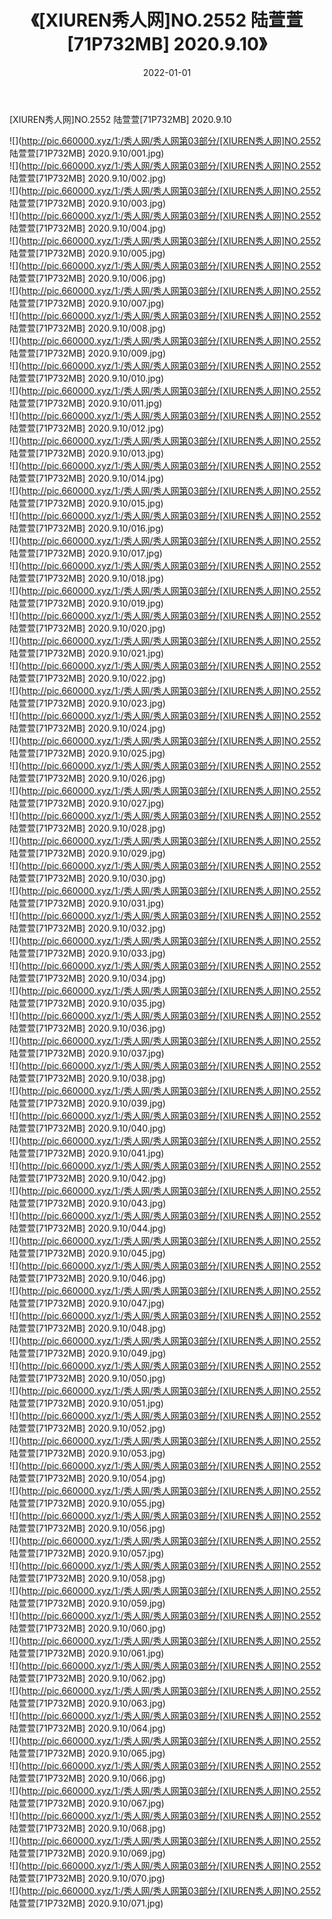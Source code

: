 ﻿---
layout: post
title:  《[XIUREN秀人网]NO.2552 陆萱萱[71P732MB] 2020.9.10》
date:   2022-01-01
img: http://pic.660000.xyz/1:/秀人网/秀人网第03部分/[XIUREN秀人网]NO.2552 陆萱萱[71P732MB] 2020.9.10/000.jpg
categories: [美女, 清纯, 唯美]
---

[XIUREN秀人网]NO.2552 陆萱萱[71P732MB] 2020.9.10

 ![](http://pic.660000.xyz/1:/秀人网/秀人网第03部分/[XIUREN秀人网]NO.2552 陆萱萱[71P732MB] 2020.9.10/001.jpg) <br>![](http://pic.660000.xyz/1:/秀人网/秀人网第03部分/[XIUREN秀人网]NO.2552 陆萱萱[71P732MB] 2020.9.10/002.jpg) <br>![](http://pic.660000.xyz/1:/秀人网/秀人网第03部分/[XIUREN秀人网]NO.2552 陆萱萱[71P732MB] 2020.9.10/003.jpg) <br>![](http://pic.660000.xyz/1:/秀人网/秀人网第03部分/[XIUREN秀人网]NO.2552 陆萱萱[71P732MB] 2020.9.10/004.jpg) <br>![](http://pic.660000.xyz/1:/秀人网/秀人网第03部分/[XIUREN秀人网]NO.2552 陆萱萱[71P732MB] 2020.9.10/005.jpg) <br>![](http://pic.660000.xyz/1:/秀人网/秀人网第03部分/[XIUREN秀人网]NO.2552 陆萱萱[71P732MB] 2020.9.10/006.jpg) <br>![](http://pic.660000.xyz/1:/秀人网/秀人网第03部分/[XIUREN秀人网]NO.2552 陆萱萱[71P732MB] 2020.9.10/007.jpg) <br>![](http://pic.660000.xyz/1:/秀人网/秀人网第03部分/[XIUREN秀人网]NO.2552 陆萱萱[71P732MB] 2020.9.10/008.jpg) <br>![](http://pic.660000.xyz/1:/秀人网/秀人网第03部分/[XIUREN秀人网]NO.2552 陆萱萱[71P732MB] 2020.9.10/009.jpg) <br>![](http://pic.660000.xyz/1:/秀人网/秀人网第03部分/[XIUREN秀人网]NO.2552 陆萱萱[71P732MB] 2020.9.10/010.jpg) <br>![](http://pic.660000.xyz/1:/秀人网/秀人网第03部分/[XIUREN秀人网]NO.2552 陆萱萱[71P732MB] 2020.9.10/011.jpg) <br>![](http://pic.660000.xyz/1:/秀人网/秀人网第03部分/[XIUREN秀人网]NO.2552 陆萱萱[71P732MB] 2020.9.10/012.jpg) <br>![](http://pic.660000.xyz/1:/秀人网/秀人网第03部分/[XIUREN秀人网]NO.2552 陆萱萱[71P732MB] 2020.9.10/013.jpg) <br>![](http://pic.660000.xyz/1:/秀人网/秀人网第03部分/[XIUREN秀人网]NO.2552 陆萱萱[71P732MB] 2020.9.10/014.jpg) <br>![](http://pic.660000.xyz/1:/秀人网/秀人网第03部分/[XIUREN秀人网]NO.2552 陆萱萱[71P732MB] 2020.9.10/015.jpg) <br>![](http://pic.660000.xyz/1:/秀人网/秀人网第03部分/[XIUREN秀人网]NO.2552 陆萱萱[71P732MB] 2020.9.10/016.jpg) <br>![](http://pic.660000.xyz/1:/秀人网/秀人网第03部分/[XIUREN秀人网]NO.2552 陆萱萱[71P732MB] 2020.9.10/017.jpg) <br>![](http://pic.660000.xyz/1:/秀人网/秀人网第03部分/[XIUREN秀人网]NO.2552 陆萱萱[71P732MB] 2020.9.10/018.jpg) <br>![](http://pic.660000.xyz/1:/秀人网/秀人网第03部分/[XIUREN秀人网]NO.2552 陆萱萱[71P732MB] 2020.9.10/019.jpg) <br>![](http://pic.660000.xyz/1:/秀人网/秀人网第03部分/[XIUREN秀人网]NO.2552 陆萱萱[71P732MB] 2020.9.10/020.jpg) <br>![](http://pic.660000.xyz/1:/秀人网/秀人网第03部分/[XIUREN秀人网]NO.2552 陆萱萱[71P732MB] 2020.9.10/021.jpg) <br>![](http://pic.660000.xyz/1:/秀人网/秀人网第03部分/[XIUREN秀人网]NO.2552 陆萱萱[71P732MB] 2020.9.10/022.jpg) <br>![](http://pic.660000.xyz/1:/秀人网/秀人网第03部分/[XIUREN秀人网]NO.2552 陆萱萱[71P732MB] 2020.9.10/023.jpg) <br>![](http://pic.660000.xyz/1:/秀人网/秀人网第03部分/[XIUREN秀人网]NO.2552 陆萱萱[71P732MB] 2020.9.10/024.jpg) <br>![](http://pic.660000.xyz/1:/秀人网/秀人网第03部分/[XIUREN秀人网]NO.2552 陆萱萱[71P732MB] 2020.9.10/025.jpg) <br>![](http://pic.660000.xyz/1:/秀人网/秀人网第03部分/[XIUREN秀人网]NO.2552 陆萱萱[71P732MB] 2020.9.10/026.jpg) <br>![](http://pic.660000.xyz/1:/秀人网/秀人网第03部分/[XIUREN秀人网]NO.2552 陆萱萱[71P732MB] 2020.9.10/027.jpg) <br>![](http://pic.660000.xyz/1:/秀人网/秀人网第03部分/[XIUREN秀人网]NO.2552 陆萱萱[71P732MB] 2020.9.10/028.jpg) <br>![](http://pic.660000.xyz/1:/秀人网/秀人网第03部分/[XIUREN秀人网]NO.2552 陆萱萱[71P732MB] 2020.9.10/029.jpg) <br>![](http://pic.660000.xyz/1:/秀人网/秀人网第03部分/[XIUREN秀人网]NO.2552 陆萱萱[71P732MB] 2020.9.10/030.jpg) <br>![](http://pic.660000.xyz/1:/秀人网/秀人网第03部分/[XIUREN秀人网]NO.2552 陆萱萱[71P732MB] 2020.9.10/031.jpg) <br>![](http://pic.660000.xyz/1:/秀人网/秀人网第03部分/[XIUREN秀人网]NO.2552 陆萱萱[71P732MB] 2020.9.10/032.jpg) <br>![](http://pic.660000.xyz/1:/秀人网/秀人网第03部分/[XIUREN秀人网]NO.2552 陆萱萱[71P732MB] 2020.9.10/033.jpg) <br>![](http://pic.660000.xyz/1:/秀人网/秀人网第03部分/[XIUREN秀人网]NO.2552 陆萱萱[71P732MB] 2020.9.10/034.jpg) <br>![](http://pic.660000.xyz/1:/秀人网/秀人网第03部分/[XIUREN秀人网]NO.2552 陆萱萱[71P732MB] 2020.9.10/035.jpg) <br>![](http://pic.660000.xyz/1:/秀人网/秀人网第03部分/[XIUREN秀人网]NO.2552 陆萱萱[71P732MB] 2020.9.10/036.jpg) <br>![](http://pic.660000.xyz/1:/秀人网/秀人网第03部分/[XIUREN秀人网]NO.2552 陆萱萱[71P732MB] 2020.9.10/037.jpg) <br>![](http://pic.660000.xyz/1:/秀人网/秀人网第03部分/[XIUREN秀人网]NO.2552 陆萱萱[71P732MB] 2020.9.10/038.jpg) <br>![](http://pic.660000.xyz/1:/秀人网/秀人网第03部分/[XIUREN秀人网]NO.2552 陆萱萱[71P732MB] 2020.9.10/039.jpg) <br>![](http://pic.660000.xyz/1:/秀人网/秀人网第03部分/[XIUREN秀人网]NO.2552 陆萱萱[71P732MB] 2020.9.10/040.jpg) <br>![](http://pic.660000.xyz/1:/秀人网/秀人网第03部分/[XIUREN秀人网]NO.2552 陆萱萱[71P732MB] 2020.9.10/041.jpg) <br>![](http://pic.660000.xyz/1:/秀人网/秀人网第03部分/[XIUREN秀人网]NO.2552 陆萱萱[71P732MB] 2020.9.10/042.jpg) <br>![](http://pic.660000.xyz/1:/秀人网/秀人网第03部分/[XIUREN秀人网]NO.2552 陆萱萱[71P732MB] 2020.9.10/043.jpg) <br>![](http://pic.660000.xyz/1:/秀人网/秀人网第03部分/[XIUREN秀人网]NO.2552 陆萱萱[71P732MB] 2020.9.10/044.jpg) <br>![](http://pic.660000.xyz/1:/秀人网/秀人网第03部分/[XIUREN秀人网]NO.2552 陆萱萱[71P732MB] 2020.9.10/045.jpg) <br>![](http://pic.660000.xyz/1:/秀人网/秀人网第03部分/[XIUREN秀人网]NO.2552 陆萱萱[71P732MB] 2020.9.10/046.jpg) <br>![](http://pic.660000.xyz/1:/秀人网/秀人网第03部分/[XIUREN秀人网]NO.2552 陆萱萱[71P732MB] 2020.9.10/047.jpg) <br>![](http://pic.660000.xyz/1:/秀人网/秀人网第03部分/[XIUREN秀人网]NO.2552 陆萱萱[71P732MB] 2020.9.10/048.jpg) <br>![](http://pic.660000.xyz/1:/秀人网/秀人网第03部分/[XIUREN秀人网]NO.2552 陆萱萱[71P732MB] 2020.9.10/049.jpg) <br>![](http://pic.660000.xyz/1:/秀人网/秀人网第03部分/[XIUREN秀人网]NO.2552 陆萱萱[71P732MB] 2020.9.10/050.jpg) <br>![](http://pic.660000.xyz/1:/秀人网/秀人网第03部分/[XIUREN秀人网]NO.2552 陆萱萱[71P732MB] 2020.9.10/051.jpg) <br>![](http://pic.660000.xyz/1:/秀人网/秀人网第03部分/[XIUREN秀人网]NO.2552 陆萱萱[71P732MB] 2020.9.10/052.jpg) <br>![](http://pic.660000.xyz/1:/秀人网/秀人网第03部分/[XIUREN秀人网]NO.2552 陆萱萱[71P732MB] 2020.9.10/053.jpg) <br>![](http://pic.660000.xyz/1:/秀人网/秀人网第03部分/[XIUREN秀人网]NO.2552 陆萱萱[71P732MB] 2020.9.10/054.jpg) <br>![](http://pic.660000.xyz/1:/秀人网/秀人网第03部分/[XIUREN秀人网]NO.2552 陆萱萱[71P732MB] 2020.9.10/055.jpg) <br>![](http://pic.660000.xyz/1:/秀人网/秀人网第03部分/[XIUREN秀人网]NO.2552 陆萱萱[71P732MB] 2020.9.10/056.jpg) <br>![](http://pic.660000.xyz/1:/秀人网/秀人网第03部分/[XIUREN秀人网]NO.2552 陆萱萱[71P732MB] 2020.9.10/057.jpg) <br>![](http://pic.660000.xyz/1:/秀人网/秀人网第03部分/[XIUREN秀人网]NO.2552 陆萱萱[71P732MB] 2020.9.10/058.jpg) <br>![](http://pic.660000.xyz/1:/秀人网/秀人网第03部分/[XIUREN秀人网]NO.2552 陆萱萱[71P732MB] 2020.9.10/059.jpg) <br>![](http://pic.660000.xyz/1:/秀人网/秀人网第03部分/[XIUREN秀人网]NO.2552 陆萱萱[71P732MB] 2020.9.10/060.jpg) <br>![](http://pic.660000.xyz/1:/秀人网/秀人网第03部分/[XIUREN秀人网]NO.2552 陆萱萱[71P732MB] 2020.9.10/061.jpg) <br>![](http://pic.660000.xyz/1:/秀人网/秀人网第03部分/[XIUREN秀人网]NO.2552 陆萱萱[71P732MB] 2020.9.10/062.jpg) <br>![](http://pic.660000.xyz/1:/秀人网/秀人网第03部分/[XIUREN秀人网]NO.2552 陆萱萱[71P732MB] 2020.9.10/063.jpg) <br>![](http://pic.660000.xyz/1:/秀人网/秀人网第03部分/[XIUREN秀人网]NO.2552 陆萱萱[71P732MB] 2020.9.10/064.jpg) <br>![](http://pic.660000.xyz/1:/秀人网/秀人网第03部分/[XIUREN秀人网]NO.2552 陆萱萱[71P732MB] 2020.9.10/065.jpg) <br>![](http://pic.660000.xyz/1:/秀人网/秀人网第03部分/[XIUREN秀人网]NO.2552 陆萱萱[71P732MB] 2020.9.10/066.jpg) <br>![](http://pic.660000.xyz/1:/秀人网/秀人网第03部分/[XIUREN秀人网]NO.2552 陆萱萱[71P732MB] 2020.9.10/067.jpg) <br>![](http://pic.660000.xyz/1:/秀人网/秀人网第03部分/[XIUREN秀人网]NO.2552 陆萱萱[71P732MB] 2020.9.10/068.jpg) <br>![](http://pic.660000.xyz/1:/秀人网/秀人网第03部分/[XIUREN秀人网]NO.2552 陆萱萱[71P732MB] 2020.9.10/069.jpg) <br>![](http://pic.660000.xyz/1:/秀人网/秀人网第03部分/[XIUREN秀人网]NO.2552 陆萱萱[71P732MB] 2020.9.10/070.jpg) <br>![](http://pic.660000.xyz/1:/秀人网/秀人网第03部分/[XIUREN秀人网]NO.2552 陆萱萱[71P732MB] 2020.9.10/071.jpg) <br>